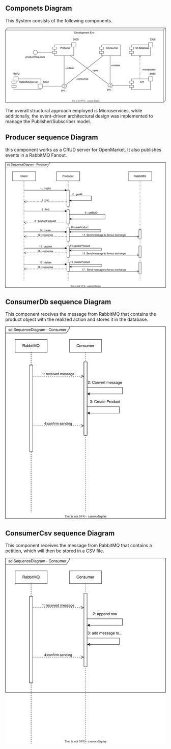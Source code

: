 ## Componets Diagram 

This System consists of the following components.

<p align="center">
    <img src="./diagramas-svg/Componentes.drawio.svg"/>
</p>

The overall structural approach employed is Microservices, while additionally, the event-driven architectural design was implemented to manage the Publisher/Subscriber model.

## Producer sequence Diagram

this component works as a CRUD server for OpenMarket. It also publishes 
events in a RabbitMQ Fanout.

<p align="center">
    <img src="./diagramas-svg/Diagrama%20de%20Secuencia-Publisher.drawio.svg"/>
</p>

## ConsumerDb sequence Diagram

This component receives the message from RabbitMQ that contains the product object 
with the realized action and stores it in the database.

<p align="center">
    <img src="./diagramas-svg/DiagramadeSecuenciaConsumer.svg"/>
</p>

## ConsumerCsv sequence Diagram

 This component receives the message from RabbitMQ that contains a petition, which will then be stored in a CSV file.

<p align="center">
    <img src="./diagramas-svg/DiagramadeSecuenciaConsumercsv.svg"/>
</p>


